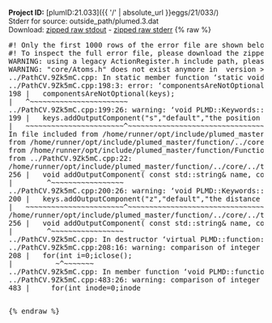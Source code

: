 **Project ID:** [plumID:21.033]({{ '/' | absolute_url }}eggs/21/033/)  
Stderr for source:  outside_path/plumed.3.dat   
Download: [zipped raw stdout](plumed.3.dat.plumed_master.stdout.txt.zip) - [zipped raw stderr](plumed.3.dat.plumed_master.stderr.txt.zip) 
{% raw %}
<pre>
#! Only the first 1000 rows of the error file are shown below
#! To inspect the full error file, please download the zipped raw stderr file above
WARNING: using a legacy ActionRegister.h include path, please use <<#include "core/ActionRegister.h">>
WARNING: "core/Atoms.h" does not exist anymore in  version >=2.10, you should change your code.
../PathCV.9Zk5mC.cpp: In static member function ‘static void PLMD::function::PathCV::registerKeywords(PLMD::Keywords&)’:
../PathCV.9Zk5mC.cpp:198:3: error: ‘componentsAreNotOptional’ was not declared in this scope
198 |   componentsAreNotOptional(keys);
|   ^~~~~~~~~~~~~~~~~~~~~~~~
../PathCV.9Zk5mC.cpp:199:26: warning: ‘void PLMD::Keywords::addOutputComponent(const std::string&, const std::string&, const std::string&)’ is deprecated: Use addOutputComponent with four argument and specify valid types for value from scalar/vector/matrix/grid [-Wdeprecated-declarations]
199 |   keys.addOutputComponent("s","default","the position on the path");
|   ~~~~~~~~~~~~~~~~~~~~~~~^~~~~~~~~~~~~~~~~~~~~~~~~~~~~~~~~~~~~~~~~~
In file included from /home/runner/opt/include/plumed_master/function/../core/Action.h:27,
from /home/runner/opt/include/plumed_master/function/../core/ActionWithValue.h:25,
from /home/runner/opt/include/plumed_master/function/Function.h:25,
from ../PathCV.9Zk5mC.cpp:22:
/home/runner/opt/include/plumed_master/function/../core/../tools/Keywords.h:256:8: note: declared here
256 |   void addOutputComponent( const std::string& name, const std::string& key, const std::string& descr );
|        ^~~~~~~~~~~~~~~~~~
../PathCV.9Zk5mC.cpp:200:26: warning: ‘void PLMD::Keywords::addOutputComponent(const std::string&, const std::string&, const std::string&)’ is deprecated: Use addOutputComponent with four argument and specify valid types for value from scalar/vector/matrix/grid [-Wdeprecated-declarations]
200 |   keys.addOutputComponent("z","default","the distance from the path");
|   ~~~~~~~~~~~~~~~~~~~~~~~^~~~~~~~~~~~~~~~~~~~~~~~~~~~~~~~~~~~~~~~~~~~
/home/runner/opt/include/plumed_master/function/../core/../tools/Keywords.h:256:8: note: declared here
256 |   void addOutputComponent( const std::string& name, const std::string& key, const std::string& descr );
|        ^~~~~~~~~~~~~~~~~~
../PathCV.9Zk5mC.cpp: In destructor ‘virtual PLMD::function::PathCV::~PathCV()’:
../PathCV.9Zk5mC.cpp:208:16: warning: comparison of integer expressions of different signedness: ‘int’ and ‘unsigned int’ [-Wsign-compare]
208 |   for(int i=0;i<mw_n_;++i){
|               ~^~~~~~
../PathCV.9Zk5mC.cpp: In constructor ‘PLMD::function::PathCV::PathCV(const PLMD::ActionOptions&)’:
../PathCV.9Zk5mC.cpp:236:16: warning: comparison of integer expressions of different signedness: ‘int’ and ‘unsigned int’ [-Wsign-compare]
236 |   for(int i=0;i<mw_n_;++i){
|               ~^~~~~~
../PathCV.9Zk5mC.cpp:259:11: warning: comparison of integer expressions of different signedness: ‘int’ and ‘unsigned int’ [-Wsign-compare]
259 |       if(i==mw_id_) ifiles[i]->close();
|          ~^~~~~~~~
../PathCV.9Zk5mC.cpp: In member function ‘void PLMD::function::PathCV::generatePath()’:
../PathCV.9Zk5mC.cpp:483:26: warning: comparison of integer expressions of different signedness: ‘int’ and ‘unsigned int’ [-Wsign-compare]
483 |     for(int inode=0;inode<nnodes;inode++){
|                     ~~~~~^~~~~~~
../PathCV.9Zk5mC.cpp: In member function ‘void PLMD::function::PathCV::readMultipleWalkers()’:
../PathCV.9Zk5mC.cpp:941:16: warning: comparison of integer expressions of different signedness: ‘int’ and ‘unsigned int’ [-Wsign-compare]
941 |   for(int i=0;i<mw_n_;++i){
|               ~^~~~~~
../PathCV.9Zk5mC.cpp:942:9: warning: comparison of integer expressions of different signedness: ‘int’ and ‘unsigned int’ [-Wsign-compare]
942 |     if(i==mw_id_) continue;
|        ~^~~~~~~~
../PathCV.9Zk5mC.cpp:957:5: error: invalid use of incomplete type ‘class PLMD::Communicator’
957 |     comm.Barrier();
|     ^~~~
In file included from /home/runner/opt/include/plumed_master/function/../core/../tools/OFile.h:25,
from /home/runner/opt/include/plumed_master/function/../core/../tools/Log.h:25,
from /home/runner/opt/include/plumed_master/function/../core/Action.h:30:
/home/runner/opt/include/plumed_master/function/../core/../tools/FileBase.h:29:7: note: forward declaration of ‘class PLMD::Communicator’
29 | class Communicator;
|       ^~~~~~~~~~~~
../PathCV.9Zk5mC.cpp:958:5: error: invalid use of incomplete type ‘class PLMD::Communicator’
958 |     multi_sim_comm.Barrier();
|     ^~~~~~~~~~~~~~
/home/runner/opt/include/plumed_master/function/../core/../tools/FileBase.h:29:7: note: forward declaration of ‘class PLMD::Communicator’
29 | class Communicator;
|       ^~~~~~~~~~~~
terminate called after throwing an instance of 'PLMD::Plumed::ExceptionError'
what():
(core/PlumedMain.cpp:1499) void PLMD::PlumedMain::load(const std::string&)
An error happened while executing command env PLUMED_ROOT='/home/runner/opt/lib/plumed_master' PLUMED_VERSION='2.11.0-dev' PLUMED_HTMLDIR='/home/runner/opt/share/doc/plumed_master' PLUMED_INCLUDEDIR='/home/runner/opt/include' PLUMED_PROGRAM_NAME='plumed_master' PLUMED_IS_INSTALLED='yes' "/home/runner/opt/lib/plumed_master"/scripts/mklib.sh -n -o ./../PathCV.2.11.0-dev.so ../PathCV.cpp

[fv-az1947-39:10873] *** Process received signal ***
[fv-az1947-39:10873] Signal: Aborted (6)
[fv-az1947-39:10873] Signal code:  (-6)
[fv-az1947-39:10873] [ 0] /lib/x86_64-linux-gnu/libc.so.6(+0x45330)[0x7faf64245330]
[fv-az1947-39:10873] [ 1] /lib/x86_64-linux-gnu/libc.so.6(pthread_kill+0x11c)[0x7faf6429eb2c]
[fv-az1947-39:10873] [ 2] /lib/x86_64-linux-gnu/libc.so.6(gsignal+0x1e)[0x7faf6424527e]
[fv-az1947-39:10873] [ 3] /lib/x86_64-linux-gnu/libc.so.6(abort+0xdf)[0x7faf642288ff]
[fv-az1947-39:10873] [ 4] /lib/x86_64-linux-gnu/libstdc++.so.6(+0xa5ff5)[0x7faf646a5ff5]
[fv-az1947-39:10873] [ 5] /lib/x86_64-linux-gnu/libstdc++.so.6(+0xbb0da)[0x7faf646bb0da]
[fv-az1947-39:10873] [ 6] /lib/x86_64-linux-gnu/libstdc++.so.6(_ZSt10unexpectedv+0x0)[0x7faf646a5a55]
[fv-az1947-39:10873] [ 7] /lib/x86_64-linux-gnu/libstdc++.so.6(+0xa5a6f)[0x7faf646a5a6f]
[fv-az1947-39:10873] [ 8] plumed_master(+0x146dd)[0x5575847c86dd]
[fv-az1947-39:10873] [ 9] /lib/x86_64-linux-gnu/libc.so.6(+0x2a1ca)[0x7faf6422a1ca]
[fv-az1947-39:10873] [10] /lib/x86_64-linux-gnu/libc.so.6(__libc_start_main+0x8b)[0x7faf6422a28b]
[fv-az1947-39:10873] [11] plumed_master(+0x15365)[0x5575847c9365]
[fv-az1947-39:10873] *** End of error message ***
</pre>
{% endraw %}
